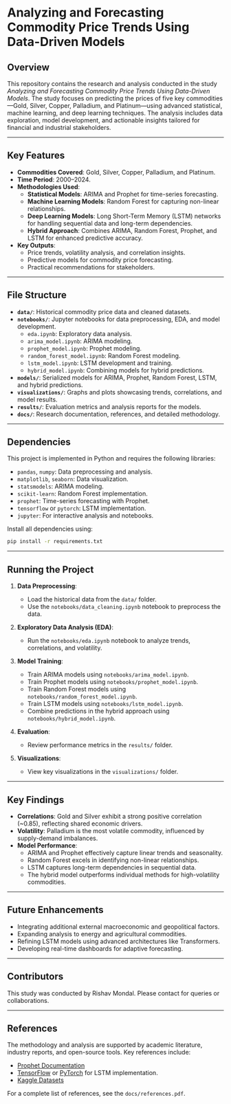# Analyzing and Forecasting Commodity Price Trends Using Data-Driven Models

## Overview
This repository contains the research and analysis conducted in the study *Analyzing and Forecasting Commodity Price Trends Using Data-Driven Models*. The study focuses on predicting the prices of five key commodities—Gold, Silver, Copper, Palladium, and Platinum—using advanced statistical, machine learning, and deep learning techniques. The analysis includes data exploration, model development, and actionable insights tailored for financial and industrial stakeholders.

---

## Key Features
- **Commodities Covered**: Gold, Silver, Copper, Palladium, and Platinum.
- **Time Period**: 2000–2024.
- **Methodologies Used**:
  - **Statistical Models**: ARIMA and Prophet for time-series forecasting.
  - **Machine Learning Models**: Random Forest for capturing non-linear relationships.
  - **Deep Learning Models**: Long Short-Term Memory (LSTM) networks for handling sequential data and long-term dependencies.
  - **Hybrid Approach**: Combines ARIMA, Random Forest, Prophet, and LSTM for enhanced predictive accuracy.
- **Key Outputs**:
  - Price trends, volatility analysis, and correlation insights.
  - Predictive models for commodity price forecasting.
  - Practical recommendations for stakeholders.

---

## File Structure
- **`data/`**: Historical commodity price data and cleaned datasets.
- **`notebooks/`**: Jupyter notebooks for data preprocessing, EDA, and model development.
  - `eda.ipynb`: Exploratory data analysis.
  - `arima_model.ipynb`: ARIMA modeling.
  - `prophet_model.ipynb`: Prophet modeling.
  - `random_forest_model.ipynb`: Random Forest modeling.
  - `lstm_model.ipynb`: LSTM development and training.
  - `hybrid_model.ipynb`: Combining models for hybrid predictions.
- **`models/`**: Serialized models for ARIMA, Prophet, Random Forest, LSTM, and hybrid predictions.
- **`visualizations/`**: Graphs and plots showcasing trends, correlations, and model results.
- **`results/`**: Evaluation metrics and analysis reports for the models.
- **`docs/`**: Research documentation, references, and detailed methodology.

---

## Dependencies
This project is implemented in Python and requires the following libraries:
- `pandas`, `numpy`: Data preprocessing and analysis.
- `matplotlib`, `seaborn`: Data visualization.
- `statsmodels`: ARIMA modeling.
- `scikit-learn`: Random Forest implementation.
- `prophet`: Time-series forecasting with Prophet.
- `tensorflow` or `pytorch`: LSTM implementation.
- `jupyter`: For interactive analysis and notebooks.

Install all dependencies using:
```bash
pip install -r requirements.txt
```

---

## Running the Project
1. **Data Preprocessing**:
   - Load the historical data from the `data/` folder.
   - Use the `notebooks/data_cleaning.ipynb` notebook to preprocess the data.

2. **Exploratory Data Analysis (EDA)**:
   - Run the `notebooks/eda.ipynb` notebook to analyze trends, correlations, and volatility.

3. **Model Training**:
   - Train ARIMA models using `notebooks/arima_model.ipynb`.
   - Train Prophet models using `notebooks/prophet_model.ipynb`.
   - Train Random Forest models using `notebooks/random_forest_model.ipynb`.
   - Train LSTM models using `notebooks/lstm_model.ipynb`.
   - Combine predictions in the hybrid approach using `notebooks/hybrid_model.ipynb`.

4. **Evaluation**:
   - Review performance metrics in the `results/` folder.

5. **Visualizations**:
   - View key visualizations in the `visualizations/` folder.

---

## Key Findings
- **Correlations**: Gold and Silver exhibit a strong positive correlation (~0.85), reflecting shared economic drivers.
- **Volatility**: Palladium is the most volatile commodity, influenced by supply-demand imbalances.
- **Model Performance**:
  - ARIMA and Prophet effectively capture linear trends and seasonality.
  - Random Forest excels in identifying non-linear relationships.
  - LSTM captures long-term dependencies in sequential data.
  - The hybrid model outperforms individual methods for high-volatility commodities.

---

## Future Enhancements
- Integrating additional external macroeconomic and geopolitical factors.
- Expanding analysis to energy and agricultural commodities.
- Refining LSTM models using advanced architectures like Transformers.
- Developing real-time dashboards for adaptive forecasting.

---

## Contributors
This study was conducted by Rishav Mondal. Please contact for queries or collaborations.

---

## References
The methodology and analysis are supported by academic literature, industry reports, and open-source tools. Key references include:
- [Prophet Documentation](https://facebook.github.io/prophet/)
- [TensorFlow](https://www.tensorflow.org/) or [PyTorch](https://pytorch.org/) for LSTM implementation.
- [Kaggle Datasets](https://www.kaggle.com/)

For a complete list of references, see the `docs/references.pdf`.
